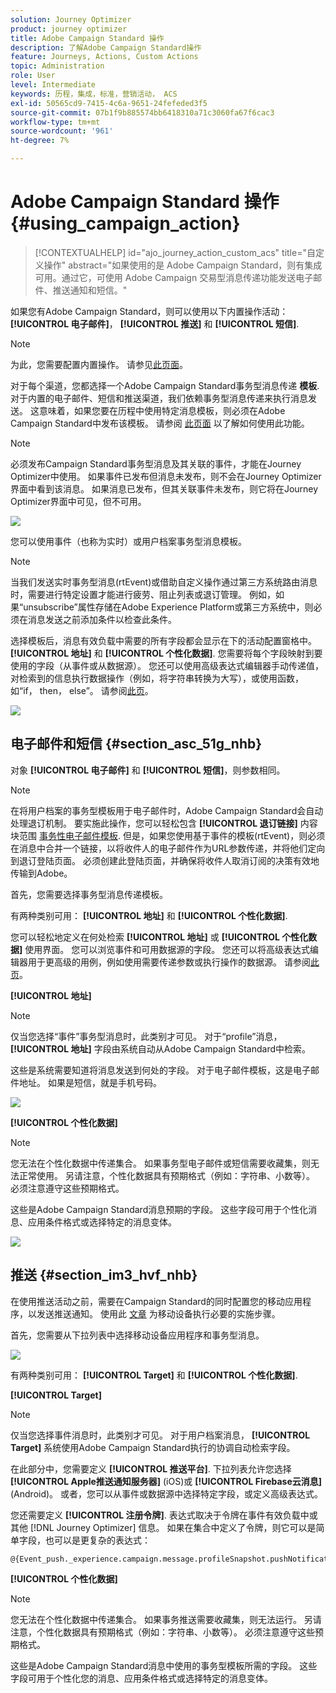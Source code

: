 ```yaml
---
solution: Journey Optimizer
product: journey optimizer
title: Adobe Campaign Standard 操作
description: 了解Adobe Campaign Standard操作
feature: Journeys, Actions, Custom Actions
topic: Administration
role: User
level: Intermediate
keywords: 历程，集成，标准，营销活动， ACS
exl-id: 50565cd9-7415-4c6a-9651-24fefeded3f5
source-git-commit: 07b1f9b885574bb6418310a71c3060fa67f6cac3
workflow-type: tm+mt
source-wordcount: '961'
ht-degree: 7%

---
```


# Adobe Campaign Standard 操作 {#using_campaign_action}

>[!CONTEXTUALHELP]
>id="ajo_journey_action_custom_acs"
>title="自定义操作"
>abstract="如果使用的是 Adobe Campaign Standard，则有集成可用。通过它，可使用 Adobe Campaign 交易型消息传递功能发送电子邮件、推送通知和短信。"

如果您有Adobe Campaign Standard，则可以使用以下内置操作活动： **[!UICONTROL 电子邮件]**， **[!UICONTROL 推送]** 和 **[!UICONTROL 短信]**.

>[!NOTE]
>
>为此，您需要配置内置操作。 请参见[此页面](../action/acs-action.md)。

对于每个渠道，您都选择一个Adobe Campaign Standard事务型消息传递 **模板**. 对于内置的电子邮件、短信和推送渠道，我们依赖事务型消息传递来执行消息发送。 这意味着，如果您要在历程中使用特定消息模板，则必须在Adobe Campaign Standard中发布该模板。 请参阅 [此页面](https://experienceleague.adobe.com/docs/campaign-standard/using/communication-channels/transactional-messaging/getting-started-with-transactional-msg.html?lang=zh-Hans) 以了解如何使用此功能。

>[!NOTE]
>
>必须发布Campaign Standard事务型消息及其关联的事件，才能在Journey Optimizer中使用。 如果事件已发布但消息未发布，则不会在Journey Optimizer界面中看到该消息。 如果消息已发布，但其关联事件未发布，则它将在Journey Optimizer界面中可见，但不可用。

![](assets/journey59.png)

您可以使用事件（也称为实时）或用户档案事务型消息模板。

>[!NOTE]
>
>当我们发送实时事务型消息(rtEvent)或借助自定义操作通过第三方系统路由消息时，需要进行特定设置才能进行疲劳、阻止列表或退订管理。 例如，如果“unsubscribe”属性存储在Adobe Experience Platform或第三方系统中，则必须在消息发送之前添加条件以检查此条件。

选择模板后，消息有效负载中需要的所有字段都会显示在下的活动配置窗格中。 **[!UICONTROL 地址]** 和 **[!UICONTROL 个性化数据]**. 您需要将每个字段映射到要使用的字段（从事件或从数据源）。 您还可以使用高级表达式编辑器手动传递值，对检索到的信息执行数据操作（例如，将字符串转换为大写），或使用函数，如“if， then， else”。 请参阅[此页](expression/expressionadvanced.md)。

![](assets/journey60.png)

## 电子邮件和短信 {#section_asc_51g_nhb}

对象 **[!UICONTROL 电子邮件]** 和 **[!UICONTROL 短信]**，则参数相同。

>[!NOTE]
>
>在将用户档案的事务型模板用于电子邮件时，Adobe Campaign Standard会自动处理退订机制。 要实施此操作，您可以轻松包含 **[!UICONTROL 退订链接]** 内容块范围 [事务性电子邮件模板](https://experienceleague.adobe.com/docs/campaign-standard/using/communication-channels/transactional-messaging/getting-started-with-transactional-msg.html?lang=zh-Hans). 但是，如果您使用基于事件的模板(rtEvent)，则必须在消息中合并一个链接，以将收件人的电子邮件作为URL参数传递，并将他们定向到退订登陆页面。 必须创建此登陆页面，并确保将收件人取消订阅的决策有效地传输到Adobe。

首先，您需要选择事务型消息传递模板。

有两种类别可用： **[!UICONTROL 地址]** 和 **[!UICONTROL 个性化数据]**.

您可以轻松地定义在何处检索 **[!UICONTROL 地址]** 或 **[!UICONTROL 个性化数据]** 使用界面。 您可以浏览事件和可用数据源的字段。 您还可以将高级表达式编辑器用于更高级的用例，例如使用需要传递参数或执行操作的数据源。 请参阅[此页](expression/expressionadvanced.md)。

**[!UICONTROL 地址]**

>[!NOTE]
>
>仅当您选择“事件”事务型消息时，此类别才可见。 对于“profile”消息， **[!UICONTROL 地址]** 字段由系统自动从Adobe Campaign Standard中检索。

这些是系统需要知道将消息发送到何处的字段。 对于电子邮件模板，这是电子邮件地址。 如果是短信，就是手机号码。

![](assets/journey61.png)

**[!UICONTROL 个性化数据]**

>[!NOTE]
>
>您无法在个性化数据中传递集合。 如果事务型电子邮件或短信需要收藏集，则无法正常使用。 另请注意，个性化数据具有预期格式（例如：字符串、小数等）。 必须注意遵守这些预期格式。

这些是Adobe Campaign Standard消息预期的字段。 这些字段可用于个性化消息、应用条件格式或选择特定的消息变体。

![](assets/journey62.png)

## 推送 {#section_im3_hvf_nhb}

在使用推送活动之前，需要在Campaign Standard的同时配置您的移动应用程序，以发送推送通知。 使用此 [文章](https://helpx.adobe.com/cn/campaign/kb/integrate-mobile-sdk.html) 为移动设备执行必要的实施步骤。

首先，您需要从下拉列表中选择移动设备应用程序和事务型消息。

![](assets/journey62bis.png)

有两种类别可用： **[!UICONTROL Target]** 和 **[!UICONTROL 个性化数据]**.

**[!UICONTROL Target]**

>[!NOTE]
>
>仅当您选择事件消息时，此类别才可见。 对于用户档案消息， **[!UICONTROL Target]** 系统使用Adobe Campaign Standard执行的协调自动检索字段。

在此部分中，您需要定义 **[!UICONTROL 推送平台]**. 下拉列表允许您选择 **[!UICONTROL Apple推送通知服务器]** (iOS)或 **[!UICONTROL Firebase云消息]** (Android)。 或者，您可以从事件或数据源中选择特定字段，或定义高级表达式。

您还需要定义 **[!UICONTROL 注册令牌]**. 表达式取决于令牌在事件有效负载中或其他 [!DNL Journey Optimizer] 信息。 如果在集合中定义了令牌，则它可以是简单字段，也可以是更复杂的表达式：

```
@{Event_push._experience.campaign.message.profileSnapshot.pushNotificationTokens.first().token}
```

**[!UICONTROL 个性化数据]**

>[!NOTE]
>
>您无法在个性化数据中传递集合。 如果事务推送需要收藏集，则无法运行。 另请注意，个性化数据具有预期格式（例如：字符串、小数等）。 必须注意遵守这些预期格式。

这些是Adobe Campaign Standard消息中使用的事务型模板所需的字段。 这些字段可用于个性化您的消息、应用条件格式或选择特定的消息变体。
